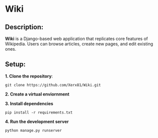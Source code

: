 # Wiki

## Description:

**Wiki** is a Django-based web application that replicates core features of Wikipedia. Users can browse articles, create new pages, and edit existing ones.

## Setup:

**1. Clone the repository**:
```
git clone https://github.com/Xerx81/Wiki.git
```

**2. Create a virtual enviornment**

**3. Install dependencies**
```
pip install -r requirements.txt
```

**4. Run the development server**
```
python manage.py runserver
```
